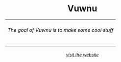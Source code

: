 <h1 align="center">Vuwnu</h1>
<table>
  <tr>
    <td align="center"><h6 align="center">The goal of Vuwnu is to make some cool stuff</h6></td>
  </tr>
</table>
<h6 align="center"><a href="https://vuwnu.com">visit the website</a></h6>
